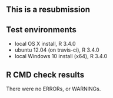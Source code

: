 This is a resubmission
-----------------------------

## Test environments
* local OS X install, R 3.4.0
* ubuntu 12.04 (on travis-ci), R 3.4.0
* local Windows 10 install (x64), R 3.4.0

## R CMD check results
There were no ERRORs, or WARNINGs.

